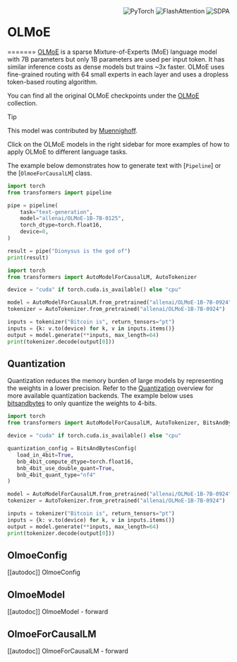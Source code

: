 <!--

Licensed under the Apache License, Version 2.0 (the "License"); you may not use this file except in compliance with
the License. You may obtain a copy of the License at

http://www.apache.org/licenses/LICENSE-2.0

Unless required by applicable law or agreed to in writing, software distributed under the License is distributed on
an "AS IS" BASIS, WITHOUT WARRANTIES OR CONDITIONS OF ANY KIND, either express or implied. See the License for the
specific language governing permissions and limitations under the License.

⚠️ Note that this file is in Markdown but contain specific syntax for our doc-builder (similar to MDX) that may not be
rendered properly in your Markdown viewer.

-->

<div style="float: right;">
<div class="flex flex-wrap space-x-1">
<img alt="PyTorch" src="https://img.shields.io/badge/PyTorch-DE3412?style=flat&logo=pytorch&logoColor=white">
<img alt="FlashAttention" src="https://img.shields.io/badge/%E2%9A%A1%EF%B8%8E%20FlashAttention-eae0c8?style=flat">
<img alt="SDPA" src="https://img.shields.io/badge/SDPA-DE3412?style=flat&logo=pytorch&logoColor=white">
</div>
</div>

# OLMoE

=======
[OLMoE](https://huggingface.co/papers/2409.02060) is a sparse Mixture-of-Experts (MoE) language model with 7B parameters but only 1B parameters are used per input token. It has similar inference costs as dense models but trains ~3x faster. OLMoE uses fine-grained routing with 64 small experts in each layer and uses a dropless token-based routing algorithm.

You can find all the original OLMoE checkpoints under the [OLMoE](https://huggingface.co/collections/allenai/olmoe-november-2024-66cf678c047657a30c8cd3da) collection.

> [!TIP]
> This model was contributed by [Muennighoff](https://hf.co/Muennighoff).
>
> Click on the OLMoE models in the right sidebar for more examples of how to apply OLMoE to different language tasks.

The example below demonstrates how to generate text with [`Pipeline`] or the [`OlmoeForCausalLM`] class.

<hfoptions id="usage">
<hfoption id="Pipeline">

```py
import torch
from transformers import pipeline

pipe = pipeline(
    task="text-generation",
    model="allenai/OLMoE-1B-7B-0125",
    torch_dtype=torch.float16,
    device=0,
)

result = pipe("Dionysus is the god of")
print(result)
```

</hfoption>
<hfoption id="AutoModel">

```py
import torch
from transformers import AutoModelForCausalLM, AutoTokenizer

device = "cuda" if torch.cuda.is_available() else "cpu"

model = AutoModelForCausalLM.from_pretrained("allenai/OLMoE-1B-7B-0924", attn_implementation="sdpa", torch_dtype="auto", device_map="auto").to(device)
tokenizer = AutoTokenizer.from_pretrained("allenai/OLMoE-1B-7B-0924")

inputs = tokenizer("Bitcoin is", return_tensors="pt")
inputs = {k: v.to(device) for k, v in inputs.items()}
output = model.generate(**inputs, max_length=64)
print(tokenizer.decode(output[0]))
```

## Quantization

Quantization reduces the memory burden of large models by representing the weights in a lower precision. Refer to the [Quantization](../quantization/overview) overview for more available quantization backends.
The example below uses [bitsandbytes](../quantization/bitsandbytes) to only quantize the weights to 4-bits.

```py
import torch
from transformers import AutoModelForCausalLM, AutoTokenizer, BitsAndBytesConfig

device = "cuda" if torch.cuda.is_available() else "cpu"

quantization_config = BitsAndBytesConfig(
   load_in_4bit=True,
   bnb_4bit_compute_dtype=torch.float16,
   bnb_4bit_use_double_quant=True,
   bnb_4bit_quant_type="nf4"
)

model = AutoModelForCausalLM.from_pretrained("allenai/OLMoE-1B-7B-0924", attn_implementation="sdpa", torch_dtype="auto", device_map="auto", quantization_config=quantization_config).to(device)
tokenizer = AutoTokenizer.from_pretrained("allenai/OLMoE-1B-7B-0924")

inputs = tokenizer("Bitcoin is", return_tensors="pt")
inputs = {k: v.to(device) for k, v in inputs.items()}
output = model.generate(**inputs, max_length=64)
print(tokenizer.decode(output[0]))
```

## OlmoeConfig

[[autodoc]] OlmoeConfig

## OlmoeModel

[[autodoc]] OlmoeModel
    - forward

## OlmoeForCausalLM

[[autodoc]] OlmoeForCausalLM
    - forward